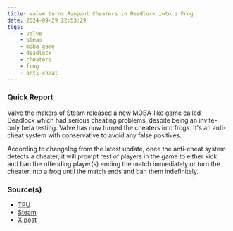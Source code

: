 ```yaml
---
title: Valve turns Rampant Cheaters in Deadlock into a Frog
date: 2024-09-29 22:53:29
tags:
    - valve
    - steam
    - moba game
    - deadlock
    - cheaters
    - frog
    - anti-cheat
---
```


### Quick Report

Valve the makers of Steam released a new MOBA-like game called Deadlock which had serious cheating problems, despite being an invite-only beta testing. Valve has now turned the cheaters into frogs. It\'s an anti-cheat system with conservative to avoid any false positives.
<!-- more -->

According to changelog from the latest update, once the anti-cheat system detects a cheater, it will prompt rest of players in the game to either kick and ban the offending player(s) ending the match immediately or turn the cheater into a frog until the match ends and ban them indefinitely.

### Source(s)

- [TPU][def]
- [Steam][def2]
- [X post][def3]

[def]: https://www.techpowerup.com/327060/valve-addresses-rampant-cheaters-in-deadlock-with-unorthodox-frog-anti-cheat-in-latest-update
[def2]: https://forums.playdeadlock.com/threads/09-26-2024-update.33015/
[def3]: https://x.com/IntelDeadlock/status/1839535097747259804
